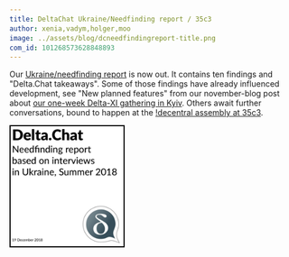 ```yaml
---
title: DeltaChat Ukraine/Needfinding report / 35c3 
author: xenia,vadym,holger,moo
image: ../assets/blog/dcneedfindingreport-title.png
com_id: 101268573628848893
---
```


Our [Ukraine/needfinding report](../assets/blog/dcneedfindingreport.pdf)
is now out. It contains ten findings and "Delta.Chat takeaways". Some of those findings
have already influenced development, see "New planned features" from our november-blog
post about [our one-week Delta-XI gathering in Kyiv](https://delta.chat/en/2018-11-17-deltaxi).
Others await further conversations, bound to happen at the [!decentral assembly at 35c3](https://signup.c3assemblies.de/assembly/c51983c8-b560-4d2b-95a1-f07a98c8e322). 

<a href="../assets/blog/dcneedfindingreport.pdf">
    <img src="../assets/blog/dcneedfindingreport-title.png" 
         width="200" style="border-width: 2px; border-color: black; border-style: solid;"/>
</a>



